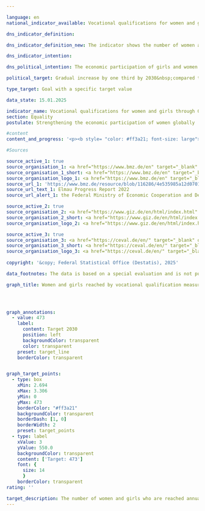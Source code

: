 ```yaml
---

language: en        
national_indicator_available: Vocational qualifications for women and girls through German development cooperation        

dns_indicator_definition:         

dns_indicator_definition_new: The indicator shows the number of women and girls (in 1,000) who have been reached through vocational training measures organised by German development cooperation in developing and emerging countries. A distinction is made between Financial Cooperation (FC) and Technical Cooperation (TC). Financial cooperation includes favourable loans, equity capital or grants that do not have to be repaid. Technical cooperation services are primarily advisory services, but to a limited extent also the supply of material goods, the construction of facilities as well as studies and expert opinions.        

dns_indicator_intention:         

dns_political_intention: The economic participation of girls and women in developing and emerging countries is to be increased. To this end, the number of girls and women in developing and emerging countries who obtain vocational qualifications through German development cooperation is to be gradually increased by one third over the period from 2015&nbsp;to 2030. The Federal Government as part of the G7&nbsp;summit is obliged to support girl’s and women’s education since 2015.        

political_target: Gradual increase by one third by 2030&nbsp;compared to 2015&nbsp;as the base year        

type_target: Goal with a specific target value        

data_state: 15.01.2025        

indicator_name: Vocational qualifications for women and girls through German development cooperation        
section: Equality        
postulate: Strengthening the economic participation of women globally        

#content         
content_and_progress: '<p><b style= "color: #ff3a21; font-size: large">5.1.f Vocational qualifications for women and girls through German development cooperation</b><br><br>The data source for the indicator on the vocational qualification of women and girls through German development cooperation is information provided by the Federal Ministry for Economic Cooperation and Development (<abbr title="Federal Ministry for Economic Cooperation and Development" tabindex="0">BMZ</abbr>) on development initiatives that were in the implementation phase in the respective reporting year. This includes all short-, medium-, and long-term formal and non-formal vocational training measures in developing and emerging countries. These measures are fully financed through federal and market-based funds.<br><br>Data on this indicator was first collected in 2015&nbsp;on behalf of the <abbr title="Federal Ministry for Economic Cooperation and Development" tabindex="0">BMZ</abbr> by the Deutsche Gesellschaft für Internationale Zusammenarbeit (<abbr title="German Agency for International Cooperation" tabindex="0">GIZ</abbr>) <abbr title="Company with limited liability" tabindex="0">GmbH</abbr> and the Centrum für Evaluation (CeVal <abbr title="Company with limited liability" tabindex="0">GmbH</abbr>). A subsequent data collection took place in 2018. Since 2021, data has been derived every three years from the so-called aggregated results reporting by <abbr title="German Agency for International Cooperation" tabindex="0">GIZ</abbr> and the <abbr title="Reconstruction Loan Corporation" tabindex="0">KfW</abbr> Development Bank (<abbr title="Reconstruction Loan Corporation" tabindex="0">KfW</abbr>).<br><br>In 2015, approximately 355,000&nbsp;women and girls were reached through vocational qualification measures, while in 2018&nbsp;the number increased to around 863,000. The high number in 2018&nbsp;was primarily due to cooperation with China. As this cooperation in the education sector has since ended, the number of women and girls reached in 2021&nbsp;was only about 80,000. Compared to 2015&nbsp;–&nbsp;the first year of data collection&nbsp;–&nbsp;this corresponds to just over one fifth of the women and girls who received vocational training as part of German development cooperation in developing and emerging countries.<br><br>The number of women and girls reached does not allow any conclusions to be drawn regarding the success, scope, or quality of the respective development measures.<br><br>Of the approximately 80,000&nbsp;women and girls reached, an estimated 79.3% were supported through Technical Cooperation (TC) and 20.7% through Financial Cooperation (FC). While figures for TC are collected ex post, data for FC is gathered in advance based on estimates. As a result, overestimations and multiple counting may occur.</p>'                

#Sources        

source_active_1: true
source_organisation_1: <a href="https://www.bmz.de/en" target="_blank" onclick="return confirm_alert('the Federal Ministry of Economic Cooperation and Development', 'En')">Federal Ministry of Economic Cooperation and Development</a>
source_organisation_1_short: <a href="https://www.bmz.de/en" target="_blank" onclick="return confirm_alert('the Federal Ministry of Economic Cooperation and Development', 'En')">Federal Ministry of Economic Cooperation and Development</a>
source_organisation_logo_1: <a href="https://www.bmz.de/en" target="_blank" onclick="return confirm_alert('the Federal Ministry of Economic Cooperation and Development', 'En')"><img src="https://dnsTestEnvironment.github.io/dns-indicators/public/OrgImgEn/bmz.png" alt="Federal Ministry of Economic Cooperation and Development" title=" Click here to visit the homepage of the organizationFederal Ministry of Economic Cooperation and Development" style="height:60px; width:148px; border:transparent"/></a>
source_url_1: 'https://www.bmz.de/resource/blob/116286/4e535985a12d0701e63b25ca9f4d0fb8/2022-07-01-elmau-progress-report-2022-data.pdf'
source_url_text_1: Elmau Progress Report 2022
source_url_alert_1: the Federal Ministry of Economic Cooperation and Development

source_active_2: true
source_organisation_2: <a href="https://www.giz.de/en/html/index.html" target="_blank" onclick="return confirm_alert('the German Corporation for International Cooperation', 'En')">German Corporation for International Cooperation</a>
source_organisation_2_short: <a href="https://www.giz.de/en/html/index.html" target="_blank" onclick="return confirm_alert('the German Corporation for International Cooperation', 'En')">German Corporation for International Cooperation</a>
source_organisation_logo_2: <a href="https://www.giz.de/en/html/index.html" target="_blank" onclick="return confirm_alert('the German Corporation for International Cooperation', 'En')"><img src="https://dnsTestEnvironment.github.io/dns-indicators/public/OrgImgEn/giz.png" alt="German Corporation for International Cooperation" title=" Click here to visit the homepage of the organizationGerman Corporation for International Cooperation" style="height:60px; width:148px; border:transparent"/></a>

source_active_3: true
source_organisation_3: <a href="https://ceval.de/en/" target="_blank" onclick="return confirm_alert('the CEval GmbH', 'En')">CEval GmbH</a>
source_organisation_3_short: <a href="https://ceval.de/en/" target="_blank" onclick="return confirm_alert('the CEval GmbH', 'En')">CEval GmbH</a>
source_organisation_logo_3: <a href="https://ceval.de/en/" target="_blank" onclick="return confirm_alert('the CEval GmbH', 'En')"><img src="https://dnsTestEnvironment.github.io/dns-indicators/public/OrgImgEn/ceval.png" alt="CEval GmbH" title=" Click here to visit the homepage of the organizationCEval GmbH" style="height:60px; width:148px; border:transparent"/></a>
        
copyright: '&copy; Federal Statistical Office (Destatis), 2025'        

data_footnotes: The data is based on a special evaluation and is not publicly available.<br>• The target corresponds to an increase of one third compared to 2015.<br>• The next data update (reporting year 2024) is planned for the course of 2025.<br>• 2021&nbsp;provisional data.        

graph_title: Women and girls reached by vocational qualification measures through German development assistance        

        


graph_annotations:
  - value: 473
    label:
      content: Target 2030
      position: left
      backgroundColor: transparent
      color: transparent
    preset: target_line
    borderColor: transparent        


graph_target_points:
  - type: box
    xMin: 2.694
    xMax: 3.306
    yMin: 0
    yMax: 473
    borderColor: "#ff3a21"
    backgroundColor: transparent
    borderDash: [1, 0]
    borderWidth: 2
    preset: target_points
  - type: label
    xValue: 3
    yValue: 550.0
    backgroundColor: transparent
    content: ['Target: 473']
    font: {
      size: 14
      }
    borderColor: transparent                        
rating: ''        

target_description: The number of women and girls who are reached annually through vocational training measures organised by German development cooperation is to be increased to 473,000&nbsp;by 2030&nbsp;(an increase of one third on the 2015&nbsp;figure).<br><br><br>No assessment possible. Too few data points.        
---
```


